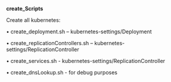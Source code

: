 **create_Scripts**

Create all kubernetes:

• create_deployment.sh – kubernetes-settings/Deployment

• create_replicationControllers.sh – kubernetes-settings/ReplicationController

• create_services.sh - kubernetes-settings/ReplicationController

• create_dnsLookup.sh - for debug purposes

